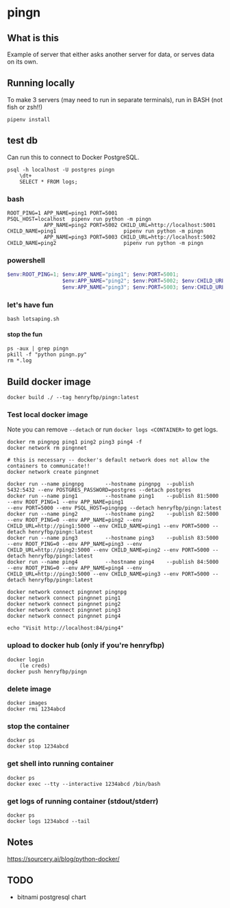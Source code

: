 # pingn

## What is this

Example of server that either asks another server for data, or serves data on its own.

## Running locally

To make 3 servers (may need to run in separate terminals), run in BASH (not fish or zsh!!)

    pipenv install

## test db

Can run this to connect to Docker PostgreSQL.

    psql -h localhost -U postgres pingn 
        \dt+
        SELECT * FROM logs;

### bash

```shell
ROOT_PING=1 APP_NAME=ping1 PORT=5001                                                  PSQL_HOST=localhost  pipenv run python -m pingn
            APP_NAME=ping2 PORT=5002 CHILD_URL=http://localhost:5001 CHILD_NAME=ping1                      pipenv run python -m pingn
            APP_NAME=ping3 PORT=5003 CHILD_URL=http://localhost:5002 CHILD_NAME=ping2                      pipenv run python -m pingn
```

### powershell

```powershell
$env:ROOT_PING=1; $env:APP_NAME="ping1"; $env:PORT=5001;                                                                  pipenv run python -m pingn
                  $env:APP_NAME="ping2"; $env:PORT=5002; $env:CHILD_URL="http://localhost:5001"; $env:CHILD_NAME="ping1"; pipenv run python -m pingn
                  $env:APP_NAME="ping3"; $env:PORT=5003; $env:CHILD_URL="http://localhost:5002"; $env:CHILD_NAME="ping2"; pipenv run python -m pingn
```

### let's have fun

    bash lotsaping.sh

#### stop the fun

    ps -aux | grep pingn
    pkill -f "python pingn.py"
    rm *.log

## Build docker image

    docker build ./ --tag henryfbp/pingn:latest

### Test local docker image

Note you can remove `--detach` or run `docker logs <CONTAINER>` to get logs.

```shell
docker rm pingnpg ping1 ping2 ping3 ping4 -f
docker network rm pingnnet

# this is necessary -- docker's default network does not allow the containers to communicate!!
docker network create pingnnet

docker run --name pingnpg       --hostname pingnpg  --publish 5432:5432 --env POSTGRES_PASSWORD=postgres --detach postgres 
docker run --name ping1         --hostname ping1    --publish 81:5000   --env ROOT_PING=1 --env APP_NAME=ping1                                                          --env PORT=5000 --env PSQL_HOST=pingnpg --detach henryfbp/pingn:latest
docker run --name ping2         --hostname ping2    --publish 82:5000   --env ROOT_PING=0 --env APP_NAME=ping2 --env CHILD_URL=http://ping1:5000 --env CHILD_NAME=ping1 --env PORT=5000 --detach henryfbp/pingn:latest
docker run --name ping3         --hostname ping3    --publish 83:5000   --env ROOT_PING=0 --env APP_NAME=ping3 --env CHILD_URL=http://ping2:5000 --env CHILD_NAME=ping2 --env PORT=5000 --detach henryfbp/pingn:latest
docker run --name ping4         --hostname ping4    --publish 84:5000   --env ROOT_PING=0 --env APP_NAME=ping4 --env CHILD_URL=http://ping3:5000 --env CHILD_NAME=ping3 --env PORT=5000 --detach henryfbp/pingn:latest

docker network connect pingnnet pingnpg
docker network connect pingnnet ping1
docker network connect pingnnet ping2
docker network connect pingnnet ping3
docker network connect pingnnet ping4

echo "Visit http://localhost:84/ping4"
```

### upload to docker hub (only if you're henryfbp)

    docker login
        (le creds)
    docker push henryfbp/pingn

### delete image

    docker images
    docker rmi 1234abcd

### stop the container

    docker ps
    docker stop 1234abcd

### get shell into running container

    docker ps
    docker exec --tty --interactive 1234abcd /bin/bash

### get logs of running container (stdout/stderr)

    docker ps
    docker logs 1234abcd --tail

## Notes

https://sourcery.ai/blog/python-docker/

## TODO

- bitnami postgresql chart
